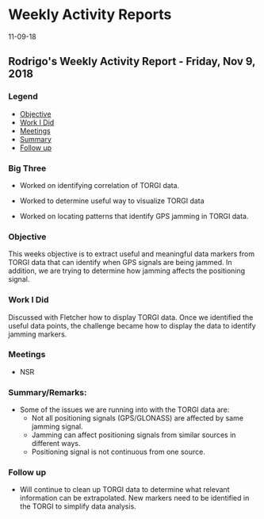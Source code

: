 # Weekly Activity Reports
11-09-18
## Rodrigo's Weekly Activity Report - Friday, Nov 9, 2018
### Legend
 - [Objective](#objective)
 - [Work I Did](#work-i-did)
 - [Meetings](#meetings)
 - [Summary](#summary)
 - [Follow up](#follow-up)

### Big Three

- Worked on identifying correlation of TORGI data.

- Worked to determine useful way to visualize TORGI data

- Worked on locating patterns that identify GPS jamming in TORGI data.

### Objective

This weeks objective is to extract useful and meaningful data markers from TORGI data that can identify when GPS signals are being jammed.  In addition, we are trying to determine how jamming affects the positioning signal.

### Work I Did

Discussed with Fletcher how to display TORGI data.  Once we identified the useful data points, the challenge became how to display the data to identify jamming markers.

### Meetings
  - NSR

### Summary/Remarks:

- Some of the issues we are running into with the TORGI data are:
  - Not all positioning signals (GPS/GLONASS) are affected by same jamming signal.
  - Jamming can affect positioning signals from similar sources in different ways.
  - Positioning signal is not continuous from one source.

### Follow up

- Will continue to clean up TORGI data to determine what relevant information can be extrapolated. New markers need to be identified in the TORGI to simplify data analysis.

